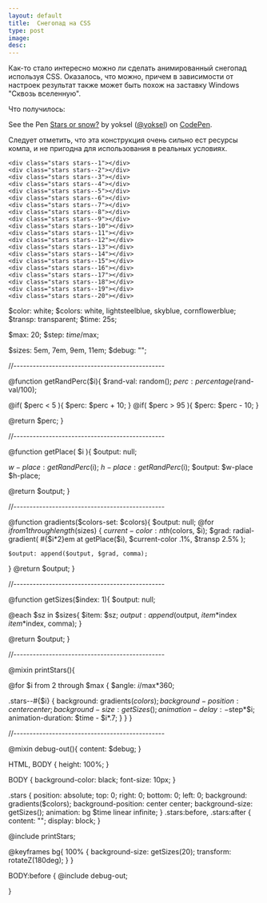 ```yaml
---
layout: default
title:  Снегопад на CSS
type: post
image: 
desc: 
---
```


Как-то стало интересно можно ли сделать анимированный снегопад используя CSS. Оказалось, что можно, причем в зависимости от настроек результат также может быть похож на заставку Windows "Сквозь вселенную".<!--more-->

Что получилось:

<p data-height="340" data-theme-id="4974" data-slug-hash="jnvha" data-default-tab="result" class='codepen'>See the Pen <a href='http://codepen.io/yoksel/pen/jnvha'>Stars or snow?</a> by yoksel (<a href='http://codepen.io/yoksel'>@yoksel</a>) on <a href='http://codepen.io'>CodePen</a>.</p>
<script async src="//codepen.io/assets/embed/ei.js"></script>

Следует отметить, что эта конструкция очень сильно ест ресурсы компа, и не пригодна для использования в реальных условиях.

<pre><code class="language-markup">&lt;div class="stars stars--1">&lt;/div>
&lt;div class="stars stars--2">&lt;/div>
&lt;div class="stars stars--3">&lt;/div>
&lt;div class="stars stars--4">&lt;/div>
&lt;div class="stars stars--5">&lt;/div>
&lt;div class="stars stars--6">&lt;/div>
&lt;div class="stars stars--7">&lt;/div>
&lt;div class="stars stars--8">&lt;/div>
&lt;div class="stars stars--9">&lt;/div>
&lt;div class="stars stars--10">&lt;/div>
&lt;div class="stars stars--11">&lt;/div>
&lt;div class="stars stars--12">&lt;/div>
&lt;div class="stars stars--13">&lt;/div>
&lt;div class="stars stars--14">&lt;/div>
&lt;div class="stars stars--15">&lt;/div>
&lt;div class="stars stars--16">&lt;/div>
&lt;div class="stars stars--17">&lt;/div>
&lt;div class="stars stars--18">&lt;/div>
&lt;div class="stars stars--19">&lt;/div>
&lt;div class="stars stars--20">&lt;/div>
</code></pre>

<div class="stars stars--1"></div>
<div class="stars stars--2"></div>
<div class="stars stars--3"></div>
<div class="stars stars--4"></div>
<div class="stars stars--5"></div>
<div class="stars stars--6"></div>
<div class="stars stars--7"></div>
<div class="stars stars--8"></div>
<div class="stars stars--9"></div>
<div class="stars stars--10"></div>
<div class="stars stars--11"></div>
<div class="stars stars--12"></div>
<div class="stars stars--13"></div>
<div class="stars stars--14"></div>
<div class="stars stars--15"></div>
<div class="stars stars--16"></div>
<div class="stars stars--17"></div>
<div class="stars stars--18"></div>
<div class="stars stars--19"></div>
<div class="stars stars--20"></div>


$color: white;
$colors: white, lightsteelblue, skyblue, cornflowerblue;
$transp: transparent;
$time: 25s;

$max: 20;
$step: $time/$max;

$sizes: 5em, 7em, 9em, 11em;
$debug: "";

//-----------------------------------------------

@function getRandPerc($i){
  $rand-val: random();
  $perc: percentage($rand-val/100);
  
  @if( $perc < 5 ){
    $perc: $perc + 10;
  }
  @if( $perc > 95 ){
   $perc: $perc - 10;
  }
  
  @return $perc;
}

//-----------------------------------------------

@function getPlace( $i ){
  $output: null;
  
  $w-place: getRandPerc($i);
  $h-place: getRandPerc($i);
  $output: $w-place $h-place;
  
  @return $output;
}

//-----------------------------------------------

@function gradients($colors-set: $colors){
  $output: null;
  @for $i from 1 through length($sizes) {
    $current-color: nth($colors, $i);
    $grad: radial-gradient( #{$i*2}em at getPlace($i),
      $current-color .1%, $transp 2.5%
    );
  
    $output: append($output, $grad, comma);
  }
  @return $output;
}

//-----------------------------------------------

@function getSizes($index: 1){
  $output: null;
  
  @each $sz in $sizes{
    $item: $sz;
    $output: append($output, $item*$index $item*$index, comma);
  }
  
  @return $output;
}

//-----------------------------------------------

@mixin printStars(){
  
  @for $i from 2 through $max {
    $angle: $i/$max*360;
  
   .stars--#{$i} {
     background: gradients($colors);
     background-position: center center;
     background-size: getSizes();
     animation-delay: -$step*$i;
     animation-duration: $time - $i*.7;
   }
  }
}

//-----------------------------------------------

@mixin debug-out(){
  content: $debug;
}

HTML,
BODY {
  height: 100%;
}

BODY {
  background-color: black;
  font-size: 10px;
}


.stars {
  position: absolute;
  top: 0;
  right: 0;
  bottom: 0;
  left: 0;
  background: gradients($colors);
  background-position: center center;
  background-size: getSizes();
  animation: bg $time linear infinite;
  }
.stars:before,
.stars:after {
  content: "";
  display: block;
}

@include printStars;

@keyframes bg{
  100% {
    background-size: getSizes(20);
    transform: rotateZ(180deg);
  }
}

BODY:before {
  @include debug-out;
  
}